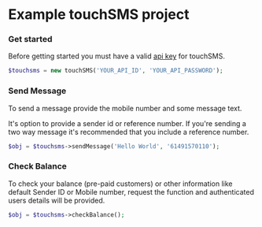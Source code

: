 # Example touchSMS project

### Get started

Before getting started you must have a valid [api key](https://platform.touchsms.com.au/apis/) for touchSMS.

```php
$touchsms = new touchSMS('YOUR_API_ID', 'YOUR_API_PASSWORD');
```

### Send Message

To send a message provide the mobile number and some message text.

It's option to provide a sender id or reference number. If you're sending a two way message it's recommended that you include a reference number.

```php
$obj = $touchsms->sendMessage('Hello World', '61491570110'); 
```

### Check Balance

To check your balance (pre-paid customers) or other information like default Sender ID or Mobile number, request the function and authenticated users details will be provided.

```php
$obj = $touchsms->checkBalance();
```